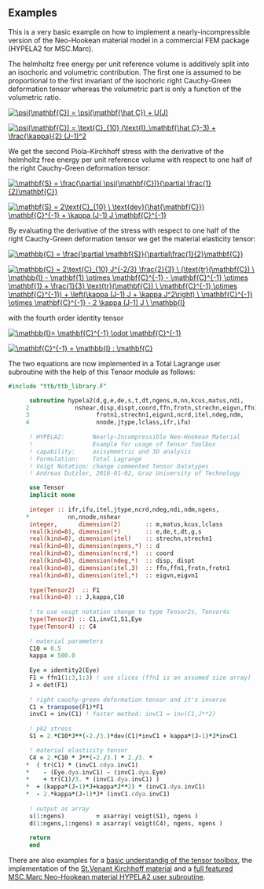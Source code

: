 ## Examples

This is a very basic example on how to implement a nearly-incompressible version of the Neo-Hookean material model in a commercial FEM package (HYPELA2 for MSC.Marc).

The helmholtz free energy per unit reference volume is additively split into an isochoric and volumetric contribution. The first one is assumed to be proportional to the first invariant of the isochoric right Cauchy-Green deformation tensor whereas the volumetric part is only a function of the volumetric ratio.

<a href="https://www.codecogs.com/eqnedit.php?latex=\psi(\mathbf{C})&space;=&space;\psi(\mathbf{\hat&space;C})&space;&plus;&space;U(J)" target="_blank"><img src="https://latex.codecogs.com/gif.latex?\psi(\mathbf{C})&space;=&space;\psi(\mathbf{\hat&space;C})&space;&plus;&space;U(J)" title="\psi(\mathbf{C}) = \psi(\mathbf{\hat C}) + U(J)" /></a>

<a href="https://www.codecogs.com/eqnedit.php?latex=\psi(\mathbf{C})&space;=&space;\text{C}_{10}&space;(\text{I}_\mathbf{\hat&space;C}-3)&space;&plus;&space;\frac{\kappa}{2}&space;(J-1)^2" target="_blank"><img src="https://latex.codecogs.com/gif.latex?\psi(\mathbf{C})&space;=&space;\text{C}_{10}&space;(\text{I}_\mathbf{\hat&space;C}-3)&space;&plus;&space;\frac{\kappa}{2}&space;(J-1)^2" title="\psi(\mathbf{C}) = \text{C}_{10} (\text{I}_\mathbf{\hat C}-3) + \frac{\kappa}{2} (J-1)^2" /></a>

We get the second Piola-Kirchhoff stress with the derivative of the helmholtz free energy per unit reference volume with respect to one half of the right Cauchy-Green deformation tensor:

<a href="https://www.codecogs.com/eqnedit.php?latex=\mathbf{S}&space;=&space;\frac{\partial&space;\psi(\mathbf{C})}{\partial&space;\frac{1}{2}\mathbf{C}}" target="_blank"><img src="https://latex.codecogs.com/gif.latex?\mathbf{S}&space;=&space;\frac{\partial&space;\psi(\mathbf{C})}{\partial&space;\frac{1}{2}\mathbf{C}}" title="\mathbf{S} = \frac{\partial \psi(\mathbf{C})}{\partial \frac{1}{2}\mathbf{C}}" /></a>

<a href="https://www.codecogs.com/eqnedit.php?latex=\mathbf{S}&space;=&space;2\text{C}_{10}&space;\&space;\text{dev}(\hat{\mathbf{C}})&space;\mathbf{C}^{-1}&space;&plus;&space;\kappa&space;(J-1)&space;J&space;\mathbf{C}^{-1}" target="_blank"><img src="https://latex.codecogs.com/gif.latex?\mathbf{S}&space;=&space;2\text{C}_{10}&space;\&space;\text{dev}(\hat{\mathbf{C}})&space;\mathbf{C}^{-1}&space;&plus;&space;\kappa&space;(J-1)&space;J&space;\mathbf{C}^{-1}" title="\mathbf{S} = 2\text{C}_{10} \ \text{dev}(\hat{\mathbf{C}}) \mathbf{C}^{-1} + \kappa (J-1) J \mathbf{C}^{-1}" /></a>

By evaluating the derivative of the stress with respect to one half of the right Cauchy-Green deformation tensor we get the material elasticity tensor:

<a href="https://www.codecogs.com/eqnedit.php?latex=\mathbb{C}&space;=&space;\frac{\partial&space;\mathbf{S}}{\partial\frac{1}{2}\mathbf{C}}" target="_blank"><img src="https://latex.codecogs.com/gif.latex?\mathbb{C}&space;=&space;\frac{\partial&space;\mathbf{S}}{\partial\frac{1}{2}\mathbf{C}}" title="\mathbb{C} = \frac{\partial \mathbf{S}}{\partial\frac{1}{2}\mathbf{C}}" /></a>

<a href="https://www.codecogs.com/eqnedit.php?latex=\mathbb{C}&space;=&space;2\text{C}_{10}&space;J^{-2/3}&space;\frac{2}{3}&space;\&space;(\text{tr}(\mathbf{C})&space;\&space;\mathbb{I}&space;-&space;\mathbf{1}&space;\otimes&space;\mathbf{C}^{-1}&space;-&space;\mathbf{C}^{-1}&space;\otimes&space;\mathbf{1}&space;&plus;&space;\frac{1}{3}&space;\text{tr}(\mathbf{C})&space;\&space;\mathbf{C}^{-1}&space;\otimes&space;\mathbf{C}^{-1})&space;&plus;&space;\left(\kappa&space;(J-1)&space;J&space;&plus;&space;\kappa&space;J^2\right)&space;\&space;\mathbf{C}^{-1}&space;\otimes&space;\mathbf{C}^{-1}&space;-&space;2&space;\kappa&space;(J-1)&space;J&space;\&space;\mathbb{I}" target="_blank"><img src="https://latex.codecogs.com/gif.latex?\mathbb{C}&space;=&space;2\text{C}_{10}&space;J^{-2/3}&space;\frac{2}{3}&space;\&space;(\text{tr}(\mathbf{C})&space;\&space;\mathbb{I}&space;-&space;\mathbf{1}&space;\otimes&space;\mathbf{C}^{-1}&space;-&space;\mathbf{C}^{-1}&space;\otimes&space;\mathbf{1}&space;&plus;&space;\frac{1}{3}&space;\text{tr}(\mathbf{C})&space;\&space;\mathbf{C}^{-1}&space;\otimes&space;\mathbf{C}^{-1})&space;&plus;&space;\left(\kappa&space;(J-1)&space;J&space;&plus;&space;\kappa&space;J^2\right)&space;\&space;\mathbf{C}^{-1}&space;\otimes&space;\mathbf{C}^{-1}&space;-&space;2&space;\kappa&space;(J-1)&space;J&space;\&space;\mathbb{I}" title="\mathbb{C} = 2\text{C}_{10} J^{-2/3} \frac{2}{3} \ (\text{tr}(\mathbf{C}) \ \mathbb{I} - \mathbf{1} \otimes \mathbf{C}^{-1} - \mathbf{C}^{-1} \otimes \mathbf{1} + \frac{1}{3} \text{tr}(\mathbf{C}) \ \mathbf{C}^{-1} \otimes \mathbf{C}^{-1}) + \left(\kappa (J-1) J + \kappa J^2\right) \ \mathbf{C}^{-1} \otimes \mathbf{C}^{-1} - 2 \kappa (J-1) J \ \mathbb{I}" /></a>

with the fourth order identity tensor

<a href="http://www.codecogs.com/eqnedit.php?latex=\mathbb{I}=&space;\mathbf{C}^{-1}&space;\odot&space;\mathbf{C}^{-1}" target="_blank"><img src="http://latex.codecogs.com/gif.latex?\mathbb{I}=&space;\mathbf{C}^{-1}&space;\odot&space;\mathbf{C}^{-1}" title="\mathbb{I}= \mathbf{C}^{-1} \odot \mathbf{C}^{-1}" /></a>

<a href="http://www.codecogs.com/eqnedit.php?latex=\mathbf{C}^{-1}&space;=&space;\mathbb{I}&space;:&space;\mathbf{C}" target="_blank"><img src="http://latex.codecogs.com/gif.latex?\mathbf{C}^{-1}&space;=&space;\mathbb{I}&space;:&space;\mathbf{C}" title="\mathbf{C}^{-1} = \mathbb{I} : \mathbf{C}" /></a>

The two equations are now implemented in a Total Lagrange user subroutine  with the help of this Tensor module as follows:

```fortran
#include "ttb/ttb_library.F"

      subroutine hypela2(d,g,e,de,s,t,dt,ngens,m,nn,kcus,matus,ndi,
     2             nshear,disp,dispt,coord,ffn,frotn,strechn,eigvn,ffn1,
     3                   frotn1,strechn1,eigvn1,ncrd,itel,ndeg,ndm,
     4                   nnode,jtype,lclass,ifr,ifu)
     
      ! HYPELA2:        Nearly-Incompressible Neo-Hookean Material
      !                 Example for usage of Tensor Toolbox
      ! capability:     axisymmetric and 3D analysis
      ! Formulation:    Total Lagrange
      ! Voigt Notation: change commented Tensor Datatypes
      ! Andreas Dutzler, 2018-01-02, Graz University of Technology

      use Tensor
      implicit none
     
      integer :: ifr,ifu,itel,jtype,ncrd,ndeg,ndi,ndm,ngens,
     *           nn,nnode,nshear
      integer,      dimension(2)       :: m,matus,kcus,lclass
      real(kind=8), dimension(*)       :: e,de,t,dt,g,s
      real(kind=8), dimension(itel)    :: strechn,strechn1
      real(kind=8), dimension(ngens,*) :: d
      real(kind=8), dimension(ncrd,*)  :: coord
      real(kind=8), dimension(ndeg,*)  :: disp, dispt
      real(kind=8), dimension(itel,3)  :: ffn,ffn1,frotn,frotn1
      real(kind=8), dimension(itel,*)  :: eigvn,eigvn1
      
      type(Tensor2)  :: F1
      real(kind=8) :: J,kappa,C10
      
      ! to use voigt notation change to type Tensor2s, Tensor4s
      type(Tensor2) :: C1,invC1,S1,Eye
      type(Tensor4) :: C4
      
      ! material parameters
      C10 = 0.5
      kappa = 500.0
      
      Eye = identity2(Eye)
      F1 = ffn1(1:3,1:3) ! use slices (ffn1 is an assumed size array)
      J = det(F1)
      
      ! right cauchy-green deformation tensor and it's inverse
      C1 = transpose(F1)*F1
      invC1 = inv(C1) ! faster method: invC1 = inv(C1,J**2)
      
      ! pk2 stress
      S1 = 2.*C10*J**(-2./3.)*dev(C1)*invC1 + kappa*(J-1)*J*invC1

      ! material elasticity tensor
      C4 = 2.*C10 * J**(-2./3.) * 2./3. *
     *  ( tr(C1) * (invC1.cdya.invC1)
     *    - (Eye.dya.invC1) - (invC1.dya.Eye)
     *    + tr(C1)/3. * (invC1.dya.invC1) )
     *  + (kappa*(J-1)*J+kappa*J**2) * (invC1.dya.invC1)
     *  - 2.*kappa*(J-1)*J* (invC1.cdya.invC1)
     
      ! output as array
      s(1:ngens)         = asarray( voigt(S1), ngens )
      d(1:ngens,1:ngens) = asarray( voigt(C4), ngens, ngens )
      
      return
      end
```

There are also examples for a [basic understandig of the tensor toolbox](examples/script_umat.f), the implementation of the [St.Venant Kirchhoff material](example_stvenantkirchhoff.md) and a [full featured MSC.Marc Neo-Hookean material HYPELA2 user subroutine](examples/hypela2_nh_ttb.f).
